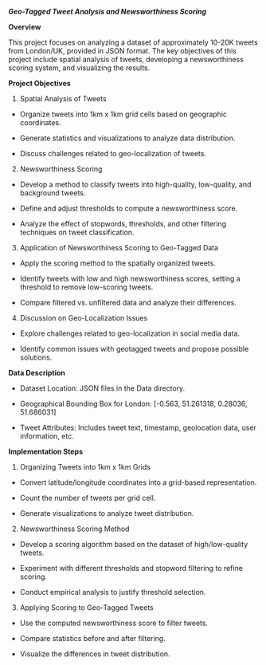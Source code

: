 ***Geo-Tagged Tweet Analysis and Newsworthiness Scoring***

**Overview**

This project focuses on analyzing a dataset of approximately 10-20K tweets from London/UK, provided in JSON format. The key objectives of this project include spatial analysis of tweets, developing a newsworthiness scoring system, and visualizing the results.

**Project Objectives**

1. Spatial Analysis of Tweets

* Organize tweets into 1km x 1km grid cells based on geographic coordinates.

* Generate statistics and visualizations to analyze data distribution.

* Discuss challenges related to geo-localization of tweets.

2. Newsworthiness Scoring

* Develop a method to classify tweets into high-quality, low-quality, and background tweets.

* Define and adjust thresholds to compute a newsworthiness score.

* Analyze the effect of stopwords, thresholds, and other filtering techniques on tweet classification.

3. Application of Newsworthiness Scoring to Geo-Tagged Data

* Apply the scoring method to the spatially organized tweets.

* Identify tweets with low and high newsworthiness scores, setting a threshold to remove low-scoring tweets.

* Compare filtered vs. unfiltered data and analyze their differences.

4. Discussion on Geo-Localization Issues

* Explore challenges related to geo-localization in social media data.

* Identify common issues with geotagged tweets and propose possible solutions.

**Data Description**

* Dataset Location: JSON files in the Data directory.

* Geographical Bounding Box for London: [-0.563, 51.261318, 0.28036, 51.686031]

* Tweet Attributes: Includes tweet text, timestamp, geolocation data, user information, etc.

**Implementation Steps**

1. Organizing Tweets into 1km x 1km Grids

* Convert latitude/longitude coordinates into a grid-based representation.

* Count the number of tweets per grid cell.

* Generate visualizations to analyze tweet distribution.

2. Newsworthiness Scoring Method

* Develop a scoring algorithm based on the dataset of high/low-quality tweets.

* Experiment with different thresholds and stopword filtering to refine scoring.

* Conduct empirical analysis to justify threshold selection.

3. Applying Scoring to Geo-Tagged Tweets

* Use the computed newsworthiness score to filter tweets.

* Compare statistics before and after filtering.

* Visualize the differences in tweet distribution.
